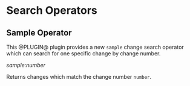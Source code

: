 Search Operators
================

Sample Operator
---------------

This @PLUGIN@ plugin provides a new `sample` change search operator
which can search for one specific change by change number.

*sample:number*

Returns changes which match the change number `number`.
